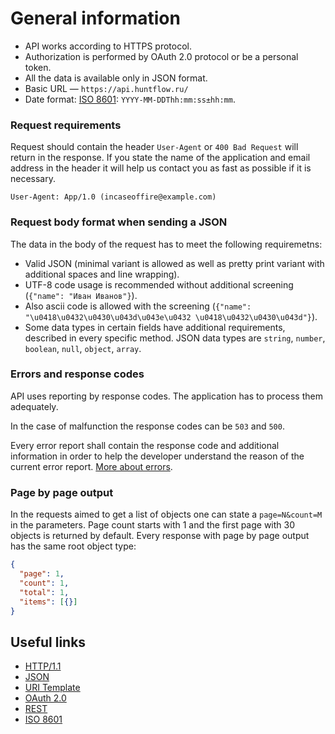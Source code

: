 # General information

* API works according to HTTPS protocol.
* Authorization is performed by OAuth 2.0 protocol or be a personal token.
* All the data is available only in JSON format.
* Basic URL — `https://api.huntflow.ru/`
* Date format:
  [ISO 8601](http://en.wikipedia.org/wiki/ISO_8601): `YYYY-MM-DDThh:mm:ss±hh:mm`.


<a name="request_requirements"></a>
### Request requirements

Request should contain the header `User-Agent` or `400 Bad Request` will return in the response. If you state the name of the application and email address in the header it will help us contact you as fast as possible if it is necessary.

```
User-Agent: App/1.0 (incaseoffire@example.com)
```


<a name="request_body"></a>
### Request body format when sending a JSON


The data in the body of the request has to meet the following requiremetns:

* Valid JSON (minimal variant is allowed as well as pretty print variant with additional spaces and line wrapping).
* UTF-8 code usage is recommended without additional screening
  (`{"name": "Иван Иванов"}`).
* Also ascii code is allowed with the screening
  (`{"name": "\u0418\u0432\u0430\u043d\u043e\u0432 \u0418\u0432\u0430\u043d"}`).
* Some data types in certain fields have additional requirements, described in every specific method. JSON data types are `string`,
  `number`, `boolean`, `null`, `object`, `array`.


<a name="errors-and-codes"></a>
### Errors and response codes

API uses reporting by response codes.
The application has to process them adequately.

In the case of malfunction the response codes can be `503` and `500`.

Every error report shall contain the response code and additional information in order to help the developer understand the reason of the current error report.
[More about errors](errors.md).


<a name="pagination"></a>
### Page by page output

In the requests aimed to get a list of objects one can state a `page=N&count=M` in the parameters. Page count starts with 1 and the first page with 30 objects is returned by default. Every response with page by page output has the same root object type:

```json
{  
  "page": 1,
  "count": 1,
  "total": 1,
  "items": [{}]
}
```

<a name="links"></a>
## Useful links

* [HTTP/1.1](http://tools.ietf.org/html/rfc2616)
* [JSON](http://json.org/)
* [URI Template](http://tools.ietf.org/html/rfc6570)
* [OAuth 2.0](http://tools.ietf.org/html/rfc6749)
* [REST](http://www.ics.uci.edu/~fielding/pubs/dissertation/rest_arch_style.htm)
* [ISO 8601](http://en.wikipedia.org/wiki/ISO_8601)
